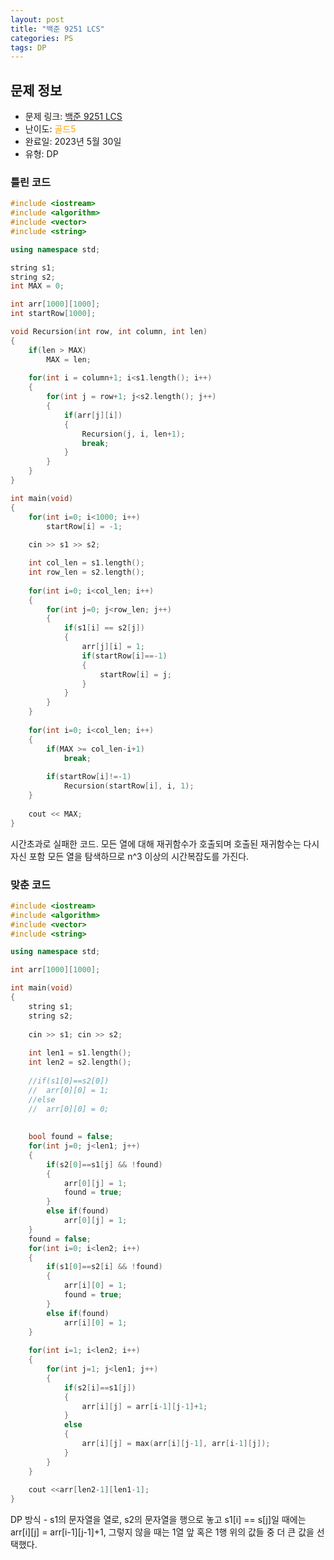 ```yaml
---
layout: post
title: "백준 9251 LCS"
categories: PS
tags: DP
---
```


## 문제 정보
- 문제 링크: [백준 9251 LCS](https://www.acmicpc.net/problem/9251)
- 난이도: <span style="color:#FFA500">골드5</span>
- 완료일: 2023년 5월 30일
- 유형: DP

### 틀린 코드

```C++
#include <iostream>
#include <algorithm>
#include <vector>
#include <string>

using namespace std;

string s1;
string s2;
int MAX = 0;

int arr[1000][1000];
int startRow[1000];

void Recursion(int row, int column, int len)
{	
	if(len > MAX)
		MAX = len;
	
	for(int i = column+1; i<s1.length(); i++)
	{
		for(int j = row+1; j<s2.length(); j++)
		{
			if(arr[j][i])
			{
				Recursion(j, i, len+1);
				break;
			}
		}
	}
}

int main(void)
{	
	for(int i=0; i<1000; i++)
		startRow[i] = -1;
	
	cin >> s1 >> s2;

	int col_len = s1.length();
	int row_len = s2.length();
	
	for(int i=0; i<col_len; i++)
	{
		for(int j=0; j<row_len; j++)
		{
			if(s1[i] == s2[j])
			{
				arr[j][i] = 1;
				if(startRow[i]==-1)
				{
					startRow[i] = j;
				}
			}
		}
	}
	
	for(int i=0; i<col_len; i++)
	{
		if(MAX >= col_len-i+1)
			break;
		
		if(startRow[i]!=-1)
			Recursion(startRow[i], i, 1);
	}
	
	cout << MAX;
}
```

시간초과로 실패한 코드. 모든 열에 대해 재귀함수가 호출되며 호출된 재귀함수는 다시 자신 포함 모든 열을 탐색하므로 n^3 이상의 시간복잡도를 가진다.

### 맞춘 코드

```C++
#include <iostream>
#include <algorithm>
#include <vector>
#include <string>

using namespace std;

int arr[1000][1000];

int main(void)
{	
	string s1;
	string s2;
	
	cin >> s1; cin >> s2;
	
	int len1 = s1.length();
	int len2 = s2.length();
	
	//if(s1[0]==s2[0])
	//	arr[0][0] = 1;
	//else
	//	arr[0][0] = 0;
	
	
	bool found = false;
	for(int j=0; j<len1; j++)
	{
		if(s2[0]==s1[j] && !found)
		{
			arr[0][j] = 1;
			found = true;
		}
		else if(found)
			arr[0][j] = 1;
	}
	found = false;
	for(int i=0; i<len2; i++)
	{
		if(s1[0]==s2[i] && !found)
		{
			arr[i][0] = 1;
			found = true;
		}
		else if(found)
			arr[i][0] = 1;
	}
	
	for(int i=1; i<len2; i++)
	{
		for(int j=1; j<len1; j++)
		{
			if(s2[i]==s1[j])
			{
				arr[i][j] = arr[i-1][j-1]+1;
			}
			else
			{
				arr[i][j] = max(arr[i][j-1], arr[i-1][j]);
			}
		}
	}
	
	cout <<arr[len2-1][len1-1];
}
```

DP 방식 - s1의 문자열을 열로, s2의 문자열을 행으로 놓고 s1[i] == s[j]일 때에는 arr[i][j] = arr[i-1][j-1]+1, 그렇지 않을 때는 1열 앞 혹은 1행 위의 값들 중 더 큰 값을 선택했다.
